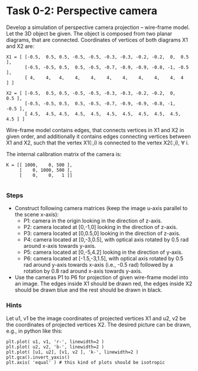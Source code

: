 # Task 0-2: Perspective camera
Develop a simulation of perspective camera projection – wire-frame model. Let the 3D object be given. The object is composed from two planar diagrams, that are connected. Coordinates of vertices of both diagrams X1 and X2 are:
```
X1 = [ [-0.5,  0.5, 0.5, -0.5, -0.5, -0.3, -0.3, -0.2, -0.2,  0,  0.5 ],
       [-0.5, -0.5, 0.5,  0.5, -0.5, -0.7, -0.9, -0.9, -0.8, -1, -0.5 ],
       [ 4,    4,   4,    4,    4,    4,    4,    4,    4,    4,  4   ] ]

X2 = [ [-0.5,  0.5, 0.5, -0.5, -0.5, -0.3, -0.3, -0.2, -0.2,  0,    0.5 ],
       [-0.5, -0.5, 0.5,  0.5, -0.5, -0.7, -0.9, -0.9, -0.8, -1,   -0.5 ],
       [ 4.5,  4.5, 4.5,  4.5,  4.5,  4.5,  4.5,  4.5,  4.5,  4.5,  4.5 ] ]

```
Wire-frame model contains edges, that connects vertices in X1 and X2 in given order, and additionally it contains edges connecting vertices between X1 and X2, such that the vertex X1(:,i) is connected to the vertex X2(:,i), ∀ i.

The internal calibration matrix of the camera is:
```
K = [[ 1000,    0, 500 ],
     [    0, 1000, 500 ],
     [    0,    0,   1 ]]
         
```
### Steps
- Construct following camera matrices (keep the image u-axis parallel to the scene x-axis):
    - P1: camera in the origin looking in the direction of z-axis.
    - P2: camera located at [0,-1,0] looking in the direction of z-axis.
    - P3: camera located at [0,0.5,0] looking in the direction of z-axis.
    - P4: camera located at [0,-3,0.5], with optical axis rotated by 0.5 rad around x-axis towards y-axis.
    - P5: camera located at [0,-5,4.2] looking in the direction of y-axis.
    - P6: camera located at [-1.5,-3,1.5], with optical axis rotated by 0.5 rad around y-axis towards x-axis (i.e., -0.5 rad) followed by a rotation by 0.8 rad around x-axis towards y-axis.
- Use the cameras P1 to P6 for projection of given wire-frame model into an image. The edges inside X1 should be drawn red, the edges inside X2 should be drawn blue and the rest should be drawn in black.

### Hints

Let u1, v1 be the image coordinates of projected vertices X1 and u2, v2 be the coordinates of projected vertices X2. The desired picture can be drawn, e.g., in python like this:
```
plt.plot( u1, v1, 'r-', linewidth=2 )
plt.plot( u2, v2, 'b-', linewidth=2 )
plt.plot( [u1, u2], [v1, v2 ], 'k-', linewidth=2 )
plt.gca().invert_yaxis()
plt.axis( 'equal' ) # this kind of plots should be isotropic
```